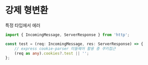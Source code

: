 # 강제 형변환
특정 타입에서 에러
```typescript
import { IncomingMessage, ServerResponse } from 'http';

const test = (req: IncomingMessage, res: ServerResponse) => {
    // express cookie-parser 미들웨어 활용 중 쿠키접근
    (req as any).cookies?.test || '';
};
```